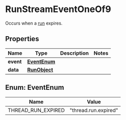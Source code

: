 

# RunStreamEventOneOf9

Occurs when a [run](/docs/api-reference/runs/object) expires.

## Properties

| Name | Type | Description | Notes |
|------------ | ------------- | ------------- | -------------|
|**event** | [**EventEnum**](#EventEnum) |  |  |
|**data** | [**RunObject**](RunObject.md) |  |  |



## Enum: EventEnum

| Name | Value |
|---- | -----|
| THREAD_RUN_EXPIRED | &quot;thread.run.expired&quot; |



